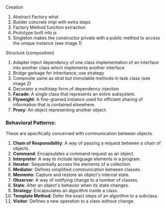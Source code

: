 
Creation
1. Abstract Factory what
2. Builder concrete impl with extra steps
3. Factory Method function extraction
4. Prototype built into js
5. Singleton makes the constructor private with a public method to access the unique instance (see image 1)

Structure (composition)

1. Adapter inject dependency of one class implementation of an interface into another class which implements another interface 
2. Bridge garbage for inheritance; use strategy
3. Composite same as strat but immutable methods in task class (see image 2)
4. Decorator a multistep form of dependency injection
5. **Facade**: A single class that represents an entire subsystem.
6. **Flyweight**: A fine-grained instance used for efficient sharing of information that is contained elsewhere.
7. **Proxy**: An object representing another object.

### Behavioral Patterns:

These are specifically concerned with communication between objects.

1. **Chain of Responsibility**: A way of passing a request between a chain of objects.
2. **Command**: Encapsulates a command request as an object.
3. **Interpreter**: A way to include language elements in a program.
4. **Iterator**: Sequentially access the elements of a collection.
5. **Mediator**: Defines simplified communication between classes.
6. **Memento**: Capture and restore an object's internal state.
7. **Observer**: A way of notifying change to a number of classes.
8. **State**: Alter an object's behavior when its state changes.
9. **Strategy**: Encapsulates an algorithm inside a class.
10. **Template Method**: Defer the exact steps of an algorithm to a subclass.
11. **Visitor**: Defines a new operation to a class without change.
